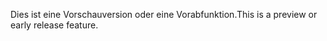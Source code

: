 <span data-ttu-id="1caaf-101">Dies ist eine Vorschauversion oder eine Vorabfunktion.</span><span class="sxs-lookup"><span data-stu-id="1caaf-101">This is a preview or early release feature.</span></span>